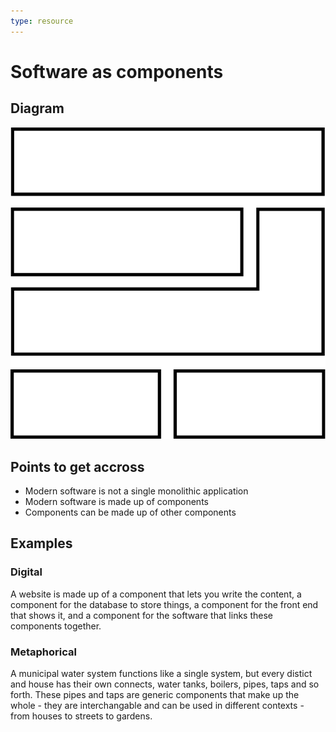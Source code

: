 ```yaml
---
type: resource
---
```


# Software as components

## Diagram

![graphical representation of a stack of components](components.svg)

## Points to get accross

* Modern software is not a single monolithic application
* Modern software is made up of components
* Components can be made up of other components

## Examples

### Digital

A website is made up of a component that lets you write the content, a component for the database to store things, a component for the front end that shows it, and a component for the software that links these components together.

### Metaphorical

A municipal water system functions like a single system, but every distict and house has their own connects, water tanks, boilers, pipes, taps and so forth. These pipes and taps are generic components that make up the whole - they are interchangable and can be used in different contexts - from houses to streets to gardens.
